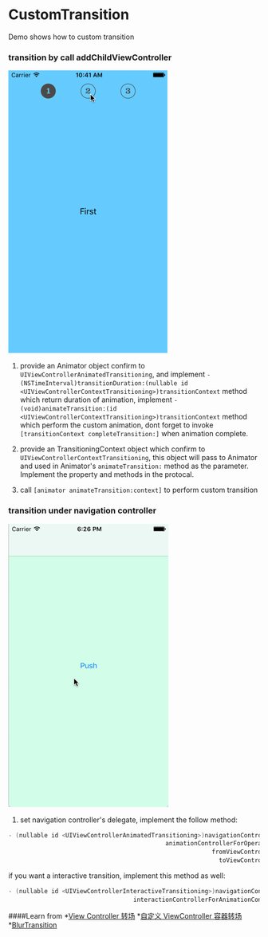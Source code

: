 # CustomTransition
Demo shows how to custom transition

### transition by call addChildViewController
![addChildViewController](https://github.com/sleepEarlier/CustomTransition/blob/master/addChild.gif)


1. provide an Animator object confirm to `UIViewControllerAnimatedTransitioning`, and implement `- (NSTimeInterval)transitionDuration:(nullable id <UIViewControllerContextTransitioning>)transitionContext` method which return duration of animation, implement `- (void)animateTransition:(id <UIViewControllerContextTransitioning>)transitionContext` method which perform the custom animation, dont forget to invoke `[transitionContext completeTransition:]` when animation complete.

2. provide an TransitioningContext object which confirm to `UIViewControllerContextTransitioning`, this object will pass to Animator and used in Animator's `animateTransition:` method as the parameter. Implement the property and methods in the protocal.

3. call `[animator animateTransition:context]` to perform custom transition

### transition under navigation controller
![pop](https://github.com/sleepEarlier/CustomTransition/blob/master/pop.gif)

1. set navigation controller's delegate, implement the follow method:
```objective-C
- (nullable id <UIViewControllerAnimatedTransitioning>)navigationController:(UINavigationController *)navigationController
                                            animationControllerForOperation:(UINavigationControllerOperation)operation
                                                         fromViewController:(UIViewController *)fromVC
                                                           toViewController:(UIViewController *)toVC
```

if you want a interactive transition, implement this method as well:
```objective-C
- (nullable id <UIViewControllerInteractiveTransitioning>)navigationController:(UINavigationController *)navigationController
                                   interactionControllerForAnimationController:(id <UIViewControllerAnimatedTransitioning>) animationController
```


####Learn from
*[View Controller 转场](https://objccn.io/issue-5-3/)
*[自定义 ViewController 容器转场](https://objccn.io/issue-12-3/)
*[BlurTransition](https://github.com/Vaberer/BlurTransition)



